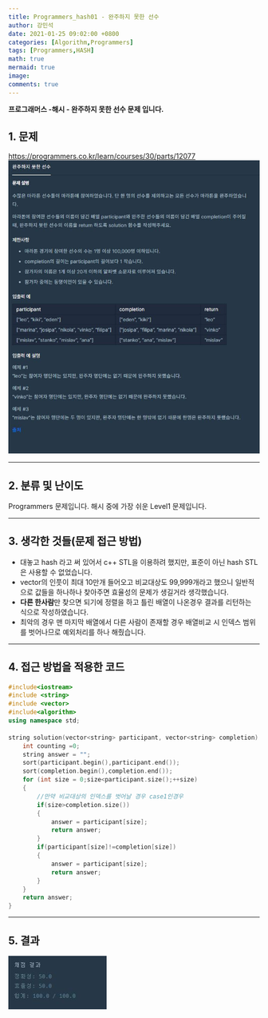 ```yaml
---
title: Programmers_hash01 - 완주하지 못한 선수
author: 강민석
date: 2021-01-25 09:02:00 +0800
categories: [Algorithm,Programmers]
tags: [Programmers,HASH]
math: true
mermaid: true
image: 
comments: true
---
```


**프로그래머스 -해시 - 완주하지 못한 선수 문제 입니다.**

## 1. 문제
<https://programmers.co.kr/learn/courses/30/parts/12077>
![](/assets/img/sample/Programmers/hash_01/Problem.JPG)  


-----  

## 2. 분류 및 난이도

Programmers 문제입니다.
해시 중에 가장 쉬운 Level1 문제입니다.  


-----  

## 3. 생각한 것들(문제 접근 방법)

- 대놓고 hash 라고 써 있어서 c++ STL을 이용하려 했지만, 표준이 아닌 hash STL은 사용할 수 없었습니다.
- vector의 인풋이 최대 10만개 들어오고 비교대상도 99,999개라고 했으니 일반적으로 값들을 하나하나 찾아주면 효율성의 문제가 생길거라 생각했습니다.
- **다른 한사람**만 찾으면 되기에 정렬을 하고 틀린 배열이 나온경우 결과를 리턴하는 식으로 작성하였습니다.
- 최악의 경우 맨 마지막 배열에서 다른 사람이 존재할 경우 배열비교 시 인덱스 범위를 벗어나므로 예외처리를 하나 해줬습니다.  



-----  

## 4. 접근 방법을 적용한 코드

```c++
#include<iostream>
#include <string>
#include <vector>
#include<algorithm>
using namespace std;

string solution(vector<string> participant, vector<string> completion) {
    int counting =0;
    string answer = "";
    sort(participant.begin(),participant.end());
    sort(completion.begin(),completion.end());
    for (int size = 0;size<participant.size();++size)
    {
        //만약 비교대상의 인덱스를 벗어날 경우 case1인경우
        if(size>completion.size())
        {
            answer = participant[size];
            return answer;
        }
        if(participant[size]!=completion[size])
        {
            answer = participant[size];
            return answer;
        }
    }
    return answer;
}
```
-----

## 5. 결과


![](/assets/img/sample/Programmers/hash_01/result.JPG)











 